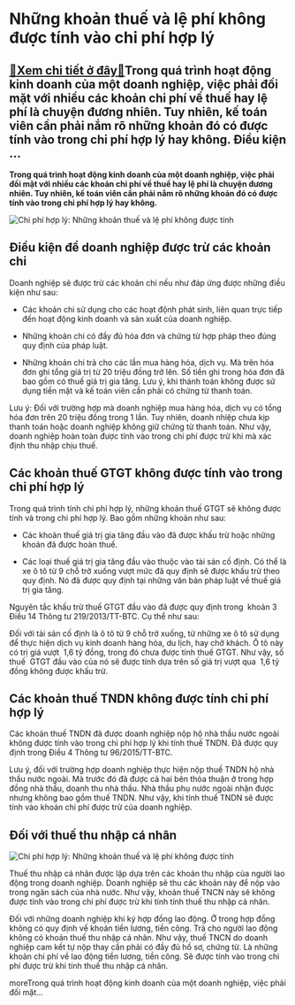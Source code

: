 Những khoản thuế và lệ phí không được tính vào chi phí hợp lý
=============================================================

[:gift:Xem chi tiết ở đây:gift:](https://hddtvn.com/nhung-khoan-thue-va-le-phi-khong-duoc-tinh-vao-chi-phi-hop-ly/)Trong quá trình hoạt động kinh doanh của một doanh nghiệp, việc phải đối mặt với nhiều các khoản chi phí về thuế hay lệ phí là chuyện đương nhiên. Tuy nhiên, kế toán viên cần phải nắm rõ những khoản đó có được tính vào trong chi phí hợp lý hay không. Điều kiện …
----------------------------------------------------------------------------------------------------------------------------------------------------------------------------------------------------------------------------------------------------------------------

**Trong quá trình hoạt động kinh doanh của một doanh nghiệp, việc phải đối mặt với nhiều các khoản chi phí về thuế hay lệ phí là chuyện đương nhiên. Tuy nhiên, kế toán viên cần phải nắm rõ những khoản đó có được tính vào trong chi phí hợp lý hay không.**


![Chi phí hợp lý: Những khoản thuế và lệ phí không được tính](https://hddtvn.com/wp-content/uploads/2021/01/cach-dua-tien-thue-nha-vao-chi-phi-hop-ly.png)


Điều kiện để doanh nghiệp được trừ các khoản chi
------------------------------------------------


Doanh nghiệp sẽ được trừ các khoản chi nếu như đáp ứng được những điều kiện như sau:




* Các khoản chi sử dụng cho các hoạt độnh phát sinh, liên quan trực tiếp đến hoạt động kinh doanh và sản xuất của doanh nghiệp.

* Những khoản chi có đầy đủ hóa đơn và chứng từ hợp pháp theo đúng quy định của pháp luật.

* Những khoản chi trả cho các lần mua hàng hóa, dịch vụ. Mà trên hóa đơn ghi tổng giá trị từ 20 triệu đồng trở lên. Số tiền ghi trong hóa đơn đã bao gồm có thuế giá trị gia tăng. Lưu ý, khi thánh toán không được sử dụng tiền mặt và kế toán viên cần phải có chứng từ thanh toán.



Lưu ý: Đối với trường hợp mà doanh nghiệp mua hàng hóa, dịch vụ có tổng hóa đơn trên 20 triệu đồng trong 1 lần. Tuy nhiên, doanh nhiệp chưa kịp thanh toán hoặc doanh nghiệp không giữ chứng từ thanh toán. Như vậy, doanh nghiệp hoàn toàn được tính vào trong chi phí được trừ khi mà xác định thu nhập chịu thuế.


Các khoản thuế GTGT không được tính vào trong chi phí hợp lý
------------------------------------------------------------


Trong quá trình tính chi phí hợp lý, những khoản thuế GTGT sẽ không được tính và trong chi phí hợp lý. Bao gồm những khoản như sau:




* Các khoản thuế giá trị gia tăng đầu vào đã được khấu trừ hoặc những khoản đã được hoàn thuế.

* Các loại thuế giá trị gia tăng đầu vào thuộc vào tài sản cố định. Có thể là xe ô tô từ 9 chỗ trở xuống vượt mức đã quy định sẽ được khấu trừ theo quy định. Nó đã được quy định tại những văn bản pháp luật về thuế giá trị gia tăng.



Nguyên tắc khấu trừ thuế GTGT đầu vào đã được quy định trong  khoản 3 Điều 14 Thông tư 219/2013/TT-BTC. Cụ thể như sau:


Đối với tài sản cố định là ô tô từ 9 chỗ trở xuống, từ những xe ô tô sử dụng để thực hiện dịch vụ kinh doanh hàng hóa, du lịch, hay chở khách. Ô tô này có trị giá vượt  1,6 tỷ đồng, trong đó chưa được tính thuế GTGT. Như vậy, số thuế  GTGT đầu vào của nó sẽ được tính dựa trên số giá trị vượt qua  1,6 tỷ đồng không được khấu trừ.


Các khoản thuế TNDN không được tính chi phí hợp lý
--------------------------------------------------


Các khoản thuế TNDN đã được doanh nghiệp nộp hộ nhà thầu nước ngoài không được tính vào trong chi phí hợp lý khi tính thuế TNDN. Đã được quy định trong Điều 4 Thông tư 96/2015/TT-BTC.


Lưu ý, đối với trường hợp doanh nghiệp thực hiện nộp thuế TNDN hộ nhà thầu nước ngoài. Mà trước đó đã được cả hai bên thỏa thuận ở trong hợp đồng nhà thầu, doanh thu nhà thầu. Nhà thầu phụ nước ngoài nhận được nhưng không bao gồm thuế TNDN. Như vậy, khi tính thuế TNDN sẽ được tính vào khoản chi phí được trừ của doanh nghiệp.


Đối với thuế thu nhập cá nhân
-----------------------------


![Chi phí hợp lý: Những khoản thuế và lệ phí không được tính](https://hddtvn.com/wp-content/uploads/2021/01/chi-phi-du-hoc-bi.jpg)


Thuế thu nhập cá nhân được lập dựa trên các khoản thu nhập của người lao động trong doanh nghiệp. Doanh nghiệp sẽ thu các khoản này để nộp vào trong ngân sách của nhà nước. Như vậy, khoản thuế TNCN này sẽ không được tính vào trong chi phí được trừ khi tính tính thuế thu nhập cá nhân.


Đối với những doanh nghiệp khi ký hợp đồng lao động. Ở trong hợp đồng không có quy định về khoản tiền lương, tiền công. Trả cho người lao động không có khoản thuế thu nhập cá nhân. Như vậy, thuế TNCN do doanh nghiệp cam kết tự nộp thay cần phải có đầy đủ hồ sơ, chứng từ. Là những khoản chi phí về lao động tiền lương, tiền công. Sẽ được tính vào trong chi phí được trừ khi tính thuế thu nhập cá nhân.


moreTrong quá trình hoạt động kinh doanh của một doanh nghiệp, việc phải đối mặt…

